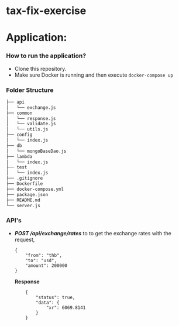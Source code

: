 # tax-fix-exercise

# Application:
### How to run the application?
  - Clone this repository.
  - Make sure Docker is running and then execute `docker-compose up`

### Folder Structure
```bash
├── api
│   └── exchange.js
├── common
│   └── response.js
│   └── validate.js
│   └── utils.js
├── config
│   └── index.js
├── db
│   └── mongoBaseDao.js
├── lambda
│   └── index.js
├── test
│   └── index.js
├── .gitignore
├── Dockerfile
├── docker-compose.yml
├── package.json
├── README.md
└── server.js
```

### API's
- ***POST /api/exchange/rates*** to to get the exchange rates with the request,
    ```
    {
	    "from": "thb",
	    "to": "usd",
	    "amount": 200000
	}
    ```
    **Response**
    ```
    	{
		    "status": true,
		    "data": {
		        "xr": 6069.8141
		    }
		}
    ```